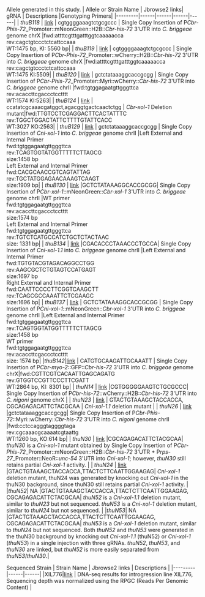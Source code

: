 Allele generated in this study.
| Allele or Strain Name  | Jbrowse2 links| gRNA | Descriptions |Genotyping Primers|
|---------|------|------|------|------|
| *thuB118* | [link](https://wormbase.org/tools/genome/jbrowse2/?config=https%3A%2F%2Fraw.githubusercontent.com%2FlybCNU%2Fxol1RI%2Frefs%2Fheads%2Fmain%2Falleles%2Fconfig.json&session=spec-%7B%22views%22%3A%5B%7B%22type%22%3A%22LinearSyntenyView%22%2C%22tracks%22%3A%5B%22c_briggsae_allele_vs_c_briggsae_genome%22%5D%2C%22views%22%3A%5B%7B%22loc%22%3A%22X%3A9246461-9247460%22%2C%22assembly%22%3A%22c_briggsae.PRJNA10731.WS284.genomic%22%2C%22tracks%22%3A%5B%22trackData%22%2C%22cbgRNA%22%5D%7D%2C%7B%22loc%22%3A%22thuB118%3A1..5085%22%2C%22assembly%22%3A%22c_briggsae_allele%22%2C%22tracks%22%3A%5B%22c_briggsae_allele%22%5D%7D%5D%7D%5D%7D) | cgtggggaaagtctgcgccc | Single Copy Insertion  of P*Cbr-Phis-72*_Promoter::mNeonGreen::H2B::*Cbr-his-72* 3'UTR into _C. briggeae_ genome chrX |fwd:attttcgtttgatttggtcaaaaacca<br>rev:cagctgtccctctcattccaaa<br>WT:1475 bp, KI: 5560 bp|
| *thuB119* | [link](https://wormbase.org/tools/genome/jbrowse2/?config=https%3A%2F%2Fraw.githubusercontent.com%2FlybCNU%2Fxol1RI%2Frefs%2Fheads%2Fmain%2Falleles%2Fconfig.json&session=spec-%7B%22views%22%3A%5B%7B%22type%22%3A%22LinearSyntenyView%22%2C%22tracks%22%3A%5B%22c_briggsae_allele_vs_c_briggsae_genome%22%5D%2C%22views%22%3A%5B%7B%22loc%22%3A%22X%3A9246461-9247460%22%2C%22assembly%22%3A%22c_briggsae.PRJNA10731.WS284.genomic%22%2C%22tracks%22%3A%5B%22trackData%22%2C%22cbgRNA%22%5D%7D%2C%7B%22loc%22%3A%22thuB119%3A1..5034%22%2C%22assembly%22%3A%22c_briggsae_allele%22%2C%22tracks%22%3A%5B%22c_briggsae_allele%22%5D%7D%5D%7D%5D%7D) | cgtggggaaagtctgcgccc | Single Copy Insertion of P*Cbr-Phis-72*_Promoter::wCherry::H2B::*Cbr-his-72* 3'UTR into _C. briggeae_ genome chrX |fwd:attttcgtttgatttggtcaaaaacca<br>rev:cagctgtccctctcattccaaa<br>WT:1475 KI:5509|
| *thuB120* | [link](https://wormbase.org/tools/genome/jbrowse2/?config=https%3A%2F%2Fraw.githubusercontent.com%2FlybCNU%2Fxol1RI%2Frefs%2Fheads%2Fmain%2Falleles%2Fconfig.json&session=spec-%7B%22views%22%3A%5B%7B%22type%22%3A%22LinearSyntenyView%22%2C%22tracks%22%3A%5B%22c_briggsae_allele_vs_c_briggsae_genome%22%5D%2C%22views%22%3A%5B%7B%22loc%22%3A%22II%3A6715843-6716842%22%2C%22assembly%22%3A%22c_briggsae.PRJNA10731.WS284.genomic%22%2C%22tracks%22%3A%5B%22trackData%22%2C%22cbgRNA%22%5D%7D%2C%7B%22loc%22%3A%22thuB120%3A1..4689%22%2C%22assembly%22%3A%22c_briggsae_allele%22%2C%22tracks%22%3A%5B%22c_briggsae_allele%22%5D%7D%5D%7D%5D%7D) | gctctataaaggcaccgcgg | Single Copy Insertion of P*Cbr-Phis-72*_Promoter::Myri::wCherry::*Cbr-his-72* 3'UTR into _C. briggeae_ genome chrII |fwd:tgtggagaatgttgggttca<br>rev:acaccttcgaccctcctttt<br>WT:1574 KI:5263|
| *thuB124* | [link](https://wormbase.org/tools/genome/jbrowse2/?config=https%3A%2F%2Fraw.githubusercontent.com%2FlybCNU%2Fxol1RI%2Frefs%2Fheads%2Fmain%2Falleles%2Fconfig.json&session=spec-%7B%22views%22%3A%5B%7B%22type%22%3A%22LinearSyntenyView%22%2C%22tracks%22%3A%5B%22c_briggsae_allele_vs_c_briggsae_genome%22%5D%2C%22views%22%3A%5B%7B%22loc%22%3A%22X%3A13797590-13799053%22%2C%22assembly%22%3A%22c_briggsae.PRJNA10731.WS284.genomic%22%2C%22tracks%22%3A%5B%22trackData%22%2C%22cbgRNA%22%2C%22c_briggsae_allele%22%5D%7D%2C%7B%22loc%22%3A%22thuB124%3A1..832%22%2C%22assembly%22%3A%22c_briggsae_allele%22%2C%22tracks%22%3A%5B%22c_briggsae_allele%22%5D%7D%5D%7D%5D%7D) | ccatatcgcaaacgatggct,agacggtgactcaactctgg | _Cbr-xol-1_ Deletion mutant|fwd:TTGTCCTCGAGGACTTCACTATTTC<br>rev:TGGCTGGACTATTCTTTTGTATTCACC<br>WT:3027 KO:2563|
| *thuB129* | [link](https://wormbase.org/tools/genome/jbrowse2/?config=https%3A%2F%2Fraw.githubusercontent.com%2FlybCNU%2Fxol1RI%2Frefs%2Fheads%2Fmain%2Falleles%2Fconfig.json&session=spec-%7B%22views%22%3A%5B%7B%22type%22%3A%22LinearSyntenyView%22%2C%22tracks%22%3A%5B%22c_briggsae_allele_vs_c_briggsae_genome%22%5D%2C%22views%22%3A%5B%7B%22loc%22%3A%22II%3A6715843-6716842%22%2C%22assembly%22%3A%22c_briggsae.PRJNA10731.WS284.genomic%22%2C%22tracks%22%3A%5B%22trackData%22%2C%22cbgRNA%22%5D%7D%2C%7B%22loc%22%3A%22thuB129%3A1..13094%22%2C%22assembly%22%3A%22c_briggsae_allele%22%2C%22tracks%22%3A%5B%22c_briggsae_allele%22%5D%7D%5D%7D%5D%7D) | gctctataaaggcaccgcgg | Single Copy Insertion of _Cni-xol-1_ into _C. briggeae_ genome chrII |Left External and Internal Primer<br>fwd:tgtggagaatgttgggttca<br>rev:TCAGTGGTATGGTTTTTCTTAGCG<br>size:1458 bp<br>Left External and Internal Primer<br>fwd:CACGCAACCGTCAGTATTAG<br>rev:TGCTATGGAGAACAAAGTCAAGT<br>size:1909 bp|
| *thuB130* | [link](https://wormbase.org/tools/genome/jbrowse2/?config=https%3A%2F%2Fraw.githubusercontent.com%2FlybCNU%2Fxol1RI%2Frefs%2Fheads%2Fmain%2Falleles%2Fconfig.json&session=spec-%7B%22views%22%3A%5B%7B%22type%22%3A%22LinearSyntenyView%22%2C%22tracks%22%3A%5B%22c_briggsae_allele_vs_c_briggsae_genome%22%5D%2C%22views%22%3A%5B%7B%22loc%22%3A%22II%3A6715843-6716842%22%2C%22assembly%22%3A%22c_briggsae.PRJNA10731.WS284.genomic%22%2C%22tracks%22%3A%5B%22trackData%22%2C%22cbgRNA%22%5D%7D%2C%7B%22loc%22%3A%22thuB130%3A1..11394%22%2C%22assembly%22%3A%22c_briggsae_allele%22%2C%22tracks%22%3A%5B%22c_briggsae_allele%22%5D%7D%5D%7D%5D%7D) |GCTCTATAAAGGCACCGCGG| Single Copy Insertion of P*Cbr-xol-1*::mNeonGreen::*Cbr-xol-1* 3'UTR into _C. briggeae_ genome chrII |WT primer<br>fwd:tgtggagaatgttgggttca<br>rev:acaccttcgaccctcctttt<br>size:1574 bp<br>Left External and Internal Primer<br>fwd:tgtggagaatgttgggttca<br>rev:TGTCTCATGCCATCTGCTCTACTAAC<br>size: 1331 bp|
| *thuB134* | [link](https://wormbase.org/tools/genome/jbrowse2/?config=https%3A%2F%2Fraw.githubusercontent.com%2FlybCNU%2Fxol1RI%2Frefs%2Fheads%2Fmain%2Falleles%2Fconfig.json&session=spec-%7B%22views%22%3A%5B%7B%22type%22%3A%22LinearSyntenyView%22%2C%22tracks%22%3A%5B%22c_briggsae_allele_vs_c_briggsae_genome%22%5D%2C%22views%22%3A%5B%7B%22loc%22%3A%22II%3A14009217-14010216%22%2C%22assembly%22%3A%22c_briggsae.PRJNA10731.WS284.genomic%22%2C%22tracks%22%3A%5B%22trackData%22%2C%22cbgRNA%22%5D%7D%2C%7B%22loc%22%3A%22thuB134%3A1..13721%22%2C%22assembly%22%3A%22c_briggsae_allele%22%2C%22tracks%22%3A%5B%22c_briggsae_allele%22%5D%7D%5D%7D%5D%7D) |CGACACCCTAAACCCTGCCA| Single Copy Insertion of _Cni-xol-1.1_ into _C. briggeae_ genome chrII |Left External and Internal Primer<br>fwd:TGTGTACGTAGACAGGCCTGG<br>rev:AAGCGCTCTGTAGTCCATGAGT<br>size:1697 bp<br>Right External and Internal Primer<br>fwd:CAATTCCCCTTCGGTCAAGCTT<br>rev:TCAGCGCCAAATTCTCGAAGC<br>size:1696 bp|
| *thuB137* | [link](https://wormbase.org/tools/genome/jbrowse2/?config=https%3A%2F%2Fraw.githubusercontent.com%2FlybCNU%2Fxol1RI%2Frefs%2Fheads%2Fmain%2Falleles%2Fconfig.json&session=spec-%7B%22views%22%3A%5B%7B%22type%22%3A%22LinearSyntenyView%22%2C%22tracks%22%3A%5B%22c_briggsae_allele_vs_c_briggsae_genome%22%5D%2C%22views%22%3A%5B%7B%22loc%22%3A%22II%3A6715843-6716842%22%2C%22assembly%22%3A%22c_briggsae.PRJNA10731.WS284.genomic%22%2C%22tracks%22%3A%5B%22trackData%22%2C%22cbgRNA%22%5D%7D%2C%7B%22loc%22%3A%22thuB137%3A1..12133%22%2C%22assembly%22%3A%22c_briggsae_allele%22%2C%22tracks%22%3A%5B%22c_briggsae_allele%22%5D%7D%5D%7D%5D%7D) | GCTCTATAAAGGCACCGCGG | Single Copy Insertion of P*Cni-xol-1*::mNeonGreen::*Cbr-xol-1* 3'UTR into _C. briggeae_ genome chrII |Left External and Internal Primer<br>fwd:tgtggagaatgttgggttca<br>rev:TCAGTGGTATGGTTTTTCTTAGCG<br>size:1458 bp<br>WT primer<br>fwd:tgtggagaatgttgggttca<br>rev:acaccttcgaccctcctttt<br>size: 1574 bp|
|*thuB142*|[link](https://wormbase.org/tools/genome/jbrowse2/?config=https%3A%2F%2Fraw.githubusercontent.com%2FlybCNU%2Fxol1RI%2Frefs%2Fheads%2Fmain%2Falleles%2Fconfig.json&session=spec-%7B%22views%22%3A%5B%7B%22type%22%3A%22LinearSyntenyView%22%2C%22tracks%22%3A%5B%22c_briggsae_allele_vs_c_briggsae_genome%22%5D%2C%22views%22%3A%5B%7B%22loc%22%3A%22X%3A16464968-16468731%22%2C%22assembly%22%3A%22c_briggsae.PRJNA10731.WS284.genomic%22%2C%22tracks%22%3A%5B%22trackData%22%2C%22cbgRNA%22%5D%7D%2C%7B%22loc%22%3A%22thuB142%3A1..6437%22%2C%22assembly%22%3A%22c_briggsae_allele%22%2C%22tracks%22%3A%5B%22c_briggsae_allele%22%5D%7D%5D%7D%5D%7D) | CATGTGCAAGATTGCAAATT | Single Copy Insertion of P*Cbr-myo-2*::GFP::*Cbr-his-72* 3'UTR into _C. briggeae_ genome chrX|fwd:CGTTCGTCACAATTGAGCAGATG<br>rev:GTGGTCCGTTCCCTTCGATT<br>WT:2864 bp, KI: 8301 bp|
| *thuN14* | [link](https://wormbase.org/tools/genome/jbrowse2/?config=https%3A%2F%2Fraw.githubusercontent.com%2FlybCNU%2Fxol1RI%2Frefs%2Fheads%2Fmain%2Falleles%2Fconfig.json&session=spec-%7B%22views%22%3A%5B%7B%22type%22%3A%22LinearSyntenyView%22%2C%22tracks%22%3A%5B%22c_nigoni_allele_vs_c_nigoni_genome%22%5D%2C%22views%22%3A%5B%7B%22loc%22%3A%22X%3A14192671-14193670%22%2C%22assembly%22%3A%22GCA_027920645.1_ASM2792064v1_genomic%22%2C%22tracks%22%3A%5B%22GCA_027920645.1_ASM2792064v1_annotation.gff%22%2C%22cngRNA%22%5D%7D%2C%7B%22loc%22%3A%22thuN14%3A1..5034%22%2C%22assembly%22%3A%22c_nigoni_allele%22%2C%22tracks%22%3A%5B%22c_nigoni_allele%22%5D%7D%5D%7D%5D%7D) |CGTGGGGGAAGTCTGCGCCC| Single Copy Insertion of P*Cbr-his-72*::wCherry::H2B::*Cbr-his-72* 3'UTR into *C. nigoni* genome chrX |
| *thuN23* | [link](https://wormbase.org/tools/genome/jbrowse2/?config=https%3A%2F%2Fraw.githubusercontent.com%2FlybCNU%2Fxol1RI%2Frefs%2Fheads%2Fmain%2Falleles%2Fconfig.json&session=spec-%7B%22views%22%3A%5B%7B%22type%22%3A%22LinearSyntenyView%22%2C%22tracks%22%3A%5B%22c_nigoni_allele_vs_c_nigoni_genome%22%5D%2C%22views%22%3A%5B%7B%22loc%22%3A%22X%3A18451812..18453641%22%2C%22assembly%22%3A%22GCA_027920645.1_ASM2792064v1_genomic%22%2C%22tracks%22%3A%5B%22GCA_027920645.1_ASM2792064v1_annotation.gff%22%2C%22cngRNA%22%2C%22c_nigoni_allele%22%5D%7D%2C%7B%22loc%22%3A%22thuN23%3A1..1000%5Brev%5D%22%2C%22assembly%22%3A%22c_nigoni_allele%22%2C%22tracks%22%3A%5B%22c_nigoni_allele%22%5D%7D%5D%7D%5D%7D) | GTACTGTAAAGCTACCACCA, CGCAGAGACATTCTACGCAA | *Cni-xol-1.1* deletion mutant |
| *thuN26* | [link](https://wormbase.org/tools/genome/jbrowse2/?config=https%3A%2F%2Fraw.githubusercontent.com%2FlybCNU%2Fxol1RI%2Frefs%2Fheads%2Fmain%2Falleles%2Fconfig.json&session=spec-%7B%22views%22%3A%5B%7B%22type%22%3A%22LinearSyntenyView%22%2C%22tracks%22%3A%5B%22c_nigoni_allele_vs_c_nigoni_genome%22%5D%2C%22views%22%3A%5B%7B%22loc%22%3A%22II%3A7526454-7527596%22%2C%22assembly%22%3A%22GCA_027920645.1_ASM2792064v1_genomic%22%2C%22tracks%22%3A%5B%22GCA_027920645.1_ASM2792064v1_annotation.gff%22%2C%22cngRNA%22%5D%7D%2C%7B%22loc%22%3A%22thuN26%3A1-4689%22%2C%22assembly%22%3A%22c_nigoni_allele%22%2C%22tracks%22%3A%5B%22c_nigoni_allele%22%5D%7D%5D%7D%5D%7D) |gctctataaaggcaccgcgg| Single Copy Insertion of P*Cbr-Phis-72*::Myri::wCherry::*Cbr-his-72* 3'UTR into *C. nigoni* genome chrII  |fwd:cctccagggtaggggtaga<br>rev:cgcaaacgcaaaatcgtaattg<br>WT:1260 bp, KO:614 bp|
| *thuN30* | [link](https://wormbase.org/tools/genome/jbrowse2/?config=https%3A%2F%2Fraw.githubusercontent.com%2FlybCNU%2Fxol1RI%2Frefs%2Fheads%2Fmain%2Falleles%2Fconfig.json&session=spec-%7B%22views%22%3A%5B%7B%22type%22%3A%22LinearSyntenyView%22%2C%22tracks%22%3A%5B%22c_nigoni_allele_vs_c_nigoni_genome%22%5D%2C%22views%22%3A%5B%7B%22loc%22%3A%22X%3A18791067-18793541%22%2C%22assembly%22%3A%22GCA_027920645.1_ASM2792064v1_genomic%22%2C%22tracks%22%3A%5B%22GCA_027920645.1_ASM2792064v1_annotation.gff%22%2C%22cngRNA%22%5D%7D%2C%7B%22loc%22%3A%22thuN30%3A1-7390%22%2C%22assembly%22%3A%22c_nigoni_allele%22%2C%22tracks%22%3A%5B%22c_nigoni_allele%22%5D%7D%5D%7D%5D%7D) |CGCAGAGACATTCTACGCAA| *thuN30* is a *Cni-xol-1* mutant obtained by Single Copy Insertion of P*Cbr-Phis-72*_Promoter::mNeonGreen::H2B::*Cbr-his-72* 3'UTR + P*rps-27*_Promoter::NeoR::*unc-54* 3'UTR into *Cni-xol-1*; however, *thuN30* still retains partial *Cni-xol-1* activity. |
| *thuN24* | [link](https://wormbase.org/tools/genome/jbrowse2/?config=https%3A%2F%2Fraw.githubusercontent.com%2FlybCNU%2Fxol1RI%2Frefs%2Fheads%2Fmain%2Falleles%2Fconfig.json&session=spec-%7B%22views%22%3A%5B%7B%22type%22%3A%22LinearSyntenyView%22%2C%22tracks%22%3A%5B%22c_nigoni_allele_vs_c_nigoni_genome%22%5D%2C%22views%22%3A%5B%7B%22loc%22%3A%22X%3A18791067-18793541%22%2C%22assembly%22%3A%22GCA_027920645.1_ASM2792064v1_genomic%22%2C%22tracks%22%3A%5B%22GCA_027920645.1_ASM2792064v1_annotation.gff%22%2C%22cngRNA%22%2C%22c_nigoni_allele%22%5D%7D%2C%7B%22loc%22%3A%22thuN24%3A1-8121%22%2C%22assembly%22%3A%22c_nigoni_allele%22%2C%22tracks%22%3A%5B%22c_nigoni_allele%22%5D%7D%5D%7D%5D%7D) |GTACTGTAAAGCTACCACCA,TTACTCTTCAATTGGAAGAG| *Cni-xol-1* deletion mutant, thuN24 was generated by knocking out *Cni-xol-1* in the thuN30 background, since thuN30 still retains partial *Cni-xol-1* activity.  |
|*thuN52*| NA |GTACTGTAAAGCTACCACCA,TTACTCTTCAATTGGAAGAG, CGCAGAGACATTCTACGCAA| *thuN52* is a *Cni-xol-1.1* deletion mutant, similar to *thuN23* but not sequenced. *thuN53* is a *Cni-xol-1* deletion mutant, similar to *thuN24* but not sequenced. |
|*thuN53*| NA |GTACTGTAAAGCTACCACCA,TTACTCTTCAATTGGAAGAG, CGCAGAGACATTCTACGCAA|  *thuN53* is a *Cni-xol-1* deletion mutant, similar to *thuN24* but not sequenced. Both *thuN52* and *thuN53* were generated in the thuN30 background by knocking out *Cni-xol-1.1* (thuN52) or *Cni-xol-1* (*thuN53*) in a single injection with three gRNAs. *thuN52*, *thuN53*, and *thuN30* are linked, but *thuN52* is more easily separated from *thuN53*/*thuN30*.|

Sequenced Strain
| Strain Name  | Jbrowse2 links | Descriptions |
|---------|------|------|
|XIL776|[link](https://wormbase.org/tools/genome/jbrowse2/?config=https%3A%2F%2Fraw.githubusercontent.com%2FlybCNU%2Fxol1RI%2Frefs%2Fheads%2Fmain%2Falleles%2Fconfig.json&loc=cniI%3A1..17%2C659%2C879%20cniII%3A1..20%2C054%2C978%20cniIII%3A1..16%2C929%2C140%20cniIV%3A1..20%2C457%2C831%20cniV%3A1..24%2C353%2C328%20cniX%3A1..29%2C053%2C730%20cbrI%3A1..15%2C455%2C979%20cbrII%3A1..16%2C627%2C154%20cbrIII%3A1..14%2C578%2C851%20cbrIV%3A1..17%2C485%2C439%20cbrV%3A1..19%2C495%2C157%20cbrX%3A1..21%2C540%2C570&assembly=cn.ASM2792064v1_cb4.PRJNA10731&tracks=url_track_1&sessionTracks=%5B%7B%22assemblyNames%22%3A%5B%22cn.ASM2792064v1_cb4.PRJNA10731%22%5D%2C%22name%22%3A%22XIL776%22%2C%22type%22%3A%22QuantitativeTrack%22%2C%22trackId%22%3A%22url_track_1%22%2C%22adapter%22%3A%7B%22type%22%3A%22BigWigAdapter%22%2C%22bigWigLocation%22%3A%7B%22uri%22%3A%22https%3A%2F%2Fraw.githubusercontent.com%2FlybCNU%2Fxol1RI%2Frefs%2Fheads%2Fmain%2Falleles%2FXIL776.bw%22%2C%22locationType%22%3A%22UriLocation%22%7D%7D%2C%22displays%22%3A%5B%7B%22renderers%22%3A%7B%22XYPlotRenderer%22%3A%7B%22summaryScoreMode%22%3A%22avg%22%7D%7D%2C%22type%22%3A%22LinearWiggleDisplay%22%2C%22maxScore%22%3A2%2C%22displayId%22%3A%22XIL776-LinearWiggleDisplay%22%7D%5D%2C%22category%22%3A%5B%22germlineRNAseq%22%5D%7D%5D) |  DNA-seq results for introgression line XIL776, Sequencing depth was normalized using the RPGC (Reads Per Genomic Content) |
